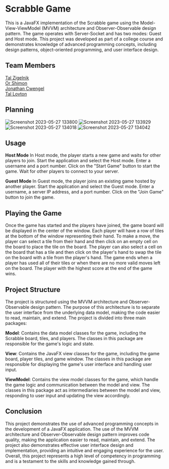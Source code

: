 # Scrabble Game
This is a JavaFX implementation of the Scrabble game using the Model-View-ViewModel (MVVM) architecture and Observer-Observable design pattern. The game operates with Server-Socket and has two modes: Guest and Host mode. This project was developed as part of a college course and demonstrates knowledge of advanced programming concepts, including design patterns, object-oriented programming, and user interface design.

## Team Members
[Tal Zigelnik](https://github.com/xxxlr1)  
[Or Shimon](https://github.com/Orshimon810)  
[Jonathan Cwengel](https://github.com/JoniXDrama)  
[Tal Lovton](https://github.com/TalLovton)


## Planning
![Screenshot 2023-05-27 133800](https://github.com/zigelnik/Scrabble/assets/78549129/3ea44ac2-c5db-4ccb-a62e-5e07b2711377)
![Screenshot 2023-05-27 133929](https://github.com/zigelnik/Scrabble/assets/78549129/eb8177c6-02f1-46d8-a76b-8007330f5830)
![Screenshot 2023-05-27 134018](https://github.com/zigelnik/Scrabble/assets/78549129/426e368e-45be-45ab-af41-1c178f4ec2ed)
![Screenshot 2023-05-27 134042](https://github.com/zigelnik/Scrabble/assets/78549129/b0ce5f1b-7e5f-4e00-acc5-663128c8aaee)




## Usage

**Host Mode**
In Host mode, the player starts a new game and waits for other players to join.
Start the application and select the Host mode.
Enter a username and a port number.
Click on the "Start Game" button to start the game.
Wait for other players to connect to your server.

**Guest Mode**
In Guest mode, the player joins an existing game hosted by another player.
Start the application and select the Guest mode.
Enter a username, a server IP address, and a port number.
Click on the "Join Game" button to join the game.

## Playing the Game
Once the game has started and the players have joined, the game board will be displayed in the center of the window. Each player will have a row of tiles at the bottom of the window representing their hand.
To make a move, the player can select a tile from their hand and then click on an empty cell on the board to place the tile on the board. The player can also select a cell on the board that has a tile and then click on the player's hand to swap the tile on the board with a tile from the player's hand.
The game ends when a player has used all of their tiles or when there are no more valid moves left on the board. The player with the highest score at the end of the game wins.

## Project Structure
The project is structured using the MVVM architecture and Observer-Observable design pattern. The purpose of this architecture is to separate the user interface from the underlying data model, making the code easier to read, maintain, and extend. The project is divided into three main packages:

**Model**: Contains the data model classes for the game, including the Scrabble board, tiles, and players. The classes in this package are responsible for the game's logic and state.

**View**: Contains the JavaFX view classes for the game, including the game board, player tiles, and game window. The classes in this package are responsible for displaying the game's user interface and handling user input.

**ViewModel**: Contains the view model classes for the game, which handle the game logic and communication between the model and view. The classes in this package act as intermediaries between the model and view, responding to user input and updating the view accordingly.

## Conclusion
This project demonstrates the use of advanced programming concepts in the development of a JavaFX application. The use of the MVVM architecture and Observer-Observable design pattern improves code quality, making the application easier to read, maintain, and extend. The project also demonstrates effective user interface design and implementation, providing an intuitive and engaging experience for the user. Overall, this project represents a high level of competency in programming and is a testament to the skills and knowledge gained through.
